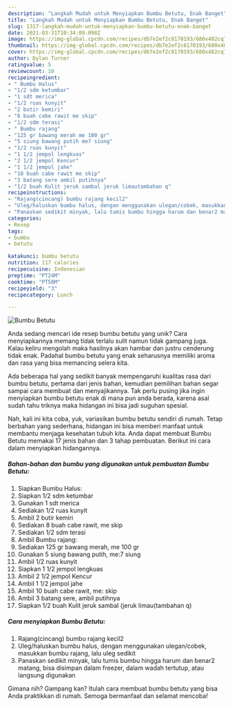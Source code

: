 ```yaml
---
description: "Langkah Mudah untuk Menyiapkan Bumbu Betutu, Enak Banget"
title: "Langkah Mudah untuk Menyiapkan Bumbu Betutu, Enak Banget"
slug: 1317-langkah-mudah-untuk-menyiapkan-bumbu-betutu-enak-banget
date: 2021-03-31T10:34:09.098Z
image: https://img-global.cpcdn.com/recipes/db7e2ef2c8170193/680x482cq70/bumbu-betutu-foto-resep-utama.jpg
thumbnail: https://img-global.cpcdn.com/recipes/db7e2ef2c8170193/680x482cq70/bumbu-betutu-foto-resep-utama.jpg
cover: https://img-global.cpcdn.com/recipes/db7e2ef2c8170193/680x482cq70/bumbu-betutu-foto-resep-utama.jpg
author: Dylan Turner
ratingvalue: 5
reviewcount: 10
recipeingredient:
- " Bumbu Halus"
- "1/2 sdm ketumbar"
- "1 sdt merica"
- "1/2 ruas kunyit"
- "2 butir kemiri"
- "8 buah cabe rawit me skip"
- "1/2 sdm terasi"
- " Bumbu rajang"
- "125 gr bawang merah me 100 gr"
- "5 siung bawang putih me7 siung"
- "1/2 ruas kunyit"
- "1 1/2 jempol lengkuas"
- "2 1/2 jempol Kencur"
- "1 1/2 jempol jahe"
- "10 buah cabe rawit me skip"
- "3 batang sere ambil putihnya"
- "1/2 buah Kulit jeruk sambal jeruk limautambahan q"
recipeinstructions:
- "Rajang(cincang) bumbu rajang kecil2"
- "Uleg/haluskan bumbu halus, dengan menggunakan ulegan/cobek, masukkan bumbu rajang, lalu uleg sedikit"
- "Panaskan sedikit minyak, lalu tumis bumbu hingga harum dan benar2 matang, bisa disimpan dalam freezer, dalam wadah tertutup, atau langsung digunakan"
categories:
- Resep
tags:
- bumbu
- betutu

katakunci: bumbu betutu 
nutrition: 117 calories
recipecuisine: Indonesian
preptime: "PT24M"
cooktime: "PT58M"
recipeyield: "3"
recipecategory: Lunch

---
```



![Bumbu Betutu](https://img-global.cpcdn.com/recipes/db7e2ef2c8170193/680x482cq70/bumbu-betutu-foto-resep-utama.jpg)

Anda sedang mencari ide resep bumbu betutu yang unik? Cara menyiapkannya memang tidak terlalu sulit namun tidak gampang juga. Kalau keliru mengolah maka hasilnya akan hambar dan justru cenderung tidak enak. Padahal bumbu betutu yang enak seharusnya memiliki aroma dan rasa yang bisa memancing selera kita.



Ada beberapa hal yang sedikit banyak mempengaruhi kualitas rasa dari bumbu betutu, pertama dari jenis bahan, kemudian pemilihan bahan segar sampai cara membuat dan menyajikannya. Tak perlu pusing jika ingin menyiapkan bumbu betutu enak di mana pun anda berada, karena asal sudah tahu triknya maka hidangan ini bisa jadi suguhan spesial.


Nah, kali ini kita coba, yuk, variasikan bumbu betutu sendiri di rumah. Tetap berbahan yang sederhana, hidangan ini bisa memberi manfaat untuk membantu menjaga kesehatan tubuh kita. Anda dapat membuat Bumbu Betutu memakai 17 jenis bahan dan 3 tahap pembuatan. Berikut ini cara dalam menyiapkan hidangannya.

<!--inarticleads1-->

##### Bahan-bahan dan bumbu yang digunakan untuk pembuatan Bumbu Betutu:

1. Siapkan  Bumbu Halus:
1. Siapkan 1/2 sdm ketumbar
1. Gunakan 1 sdt merica
1. Sediakan 1/2 ruas kunyit
1. Ambil 2 butir kemiri
1. Sediakan 8 buah cabe rawit, me skip
1. Sediakan 1/2 sdm terasi
1. Ambil  Bumbu rajang:
1. Sediakan 125 gr bawang merah, me 100 gr
1. Gunakan 5 siung bawang putih, me:7 siung
1. Ambil 1/2 ruas kunyit
1. Siapkan 1 1/2 jempol lengkuas
1. Ambil 2 1/2 jempol Kencur
1. Ambil 1 1/2 jempol jahe
1. Ambil 10 buah cabe rawit, me: skip
1. Ambil 3 batang sere, ambil putihnya
1. Siapkan 1/2 buah Kulit jeruk sambal (jeruk limau(tambahan q)




<!--inarticleads2-->

##### Cara menyiapkan Bumbu Betutu:

1. Rajang(cincang) bumbu rajang kecil2
1. Uleg/haluskan bumbu halus, dengan menggunakan ulegan/cobek, masukkan bumbu rajang, lalu uleg sedikit
1. Panaskan sedikit minyak, lalu tumis bumbu hingga harum dan benar2 matang, bisa disimpan dalam freezer, dalam wadah tertutup, atau langsung digunakan




Gimana nih? Gampang kan? Itulah cara membuat bumbu betutu yang bisa Anda praktikkan di rumah. Semoga bermanfaat dan selamat mencoba!
